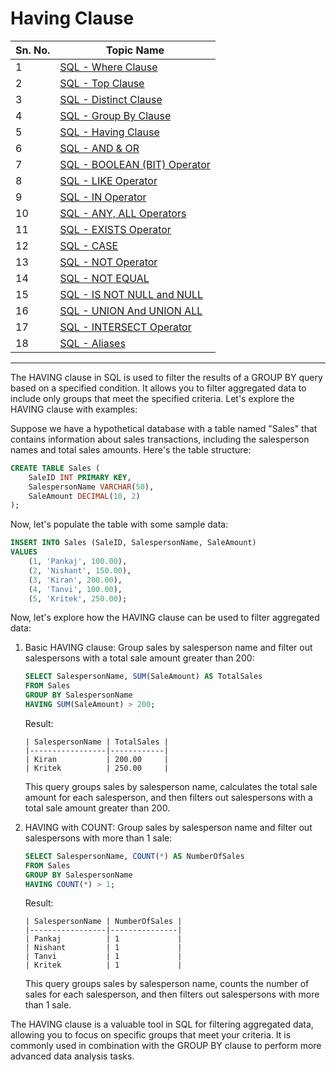 # Having Clause
| Sn. No. | Topic Name                                                                                                       |
|---------|------------------------------------------------------------------------------------------------------------------|
| 1       | [SQL - Where Clause](WhereClause.md)                                                                           |
| 2       | [SQL - Top Clause](TopClause.md)                                                                               |
| 3       | [SQL - Distinct Clause](DistinctClause.md)                                                                     |
| 4       | [SQL - Group By Clause](GroupByClause.md)                                                                     |
| 5       | [SQL - Having Clause](HavingClause.md)                                                                         |
| 6       | [SQL - AND & OR](AND_OR.md)                                                                                   |
| 7       | [SQL - BOOLEAN (BIT) Operator](BOOLEAN_BIT_Operator.md)                                                         |
| 8       | [SQL - LIKE Operator](LIKEOperator.md)                                                                         |
| 9      | [SQL - IN Operator](INOperator.md)                                                                             |
| 10      | [SQL - ANY, ALL Operators](ANYALLOperators.md)                                                                 |
| 11      | [SQL - EXISTS Operator](EXISTSOperator.md)                                                                     |
| 12      | [SQL - CASE](CASE.md)                                                                                         |
| 13      | [SQL - NOT Operator](NOTOperator.md)                                                                           |
| 14      | [SQL - NOT EQUAL](NOTEQUAL.md)                                                                                |
| 15      | [SQL - IS NOT NULL and NULL](null_not_null.md)                                                                |
| 16      | [SQL - UNION And UNION ALL](UNION_UNIONALL.md)                                                                |
| 17      | [SQL - INTERSECT Operator](INTERSECT_EXCEPT_Operator.md)                                                         |
| 18      | [SQL - Aliases](Aliases.md)                                                                                  |

--------

The HAVING clause in SQL is used to filter the results of a GROUP BY query based on a specified condition. It allows you to filter aggregated data to include only groups that meet the specified criteria. Let's explore the HAVING clause with examples:

Suppose we have a hypothetical database with a table named "Sales" that contains information about sales transactions, including the salesperson names and total sales amounts. Here's the table structure:

```sql
CREATE TABLE Sales (
    SaleID INT PRIMARY KEY,
    SalespersonName VARCHAR(50),
    SaleAmount DECIMAL(10, 2)
);
```

Now, let's populate the table with some sample data:

```sql
INSERT INTO Sales (SaleID, SalespersonName, SaleAmount)
VALUES
    (1, 'Pankaj', 100.00),
    (2, 'Nishant', 150.00),
    (3, 'Kiran', 200.00),
    (4, 'Tanvi', 100.00),
    (5, 'Kritek', 250.00);
```

Now, let's explore how the HAVING clause can be used to filter aggregated data:

1. Basic HAVING clause:
   Group sales by salesperson name and filter out salespersons with a total sale amount greater than 200:

   ```sql
   SELECT SalespersonName, SUM(SaleAmount) AS TotalSales
   FROM Sales
   GROUP BY SalespersonName
   HAVING SUM(SaleAmount) > 200;
   ```

   Result:
   ```
   | SalespersonName | TotalSales |
   |-----------------|------------|
   | Kiran           | 200.00     |
   | Kritek          | 250.00     |
   ```

   This query groups sales by salesperson name, calculates the total sale amount for each salesperson, and then filters out salespersons with a total sale amount greater than 200.

2. HAVING with COUNT:
   Group sales by salesperson name and filter out salespersons with more than 1 sale:

   ```sql
   SELECT SalespersonName, COUNT(*) AS NumberOfSales
   FROM Sales
   GROUP BY SalespersonName
   HAVING COUNT(*) > 1;
   ```

   Result:
   ```
   | SalespersonName | NumberOfSales |
   |-----------------|---------------|
   | Pankaj          | 1             |
   | Nishant         | 1             |
   | Tanvi           | 1             |
   | Kritek          | 1             |
   ```

   This query groups sales by salesperson name, counts the number of sales for each salesperson, and then filters out salespersons with more than 1 sale.

The HAVING clause is a valuable tool in SQL for filtering aggregated data, allowing you to focus on specific groups that meet your criteria. It is commonly used in combination with the GROUP BY clause to perform more advanced data analysis tasks.

